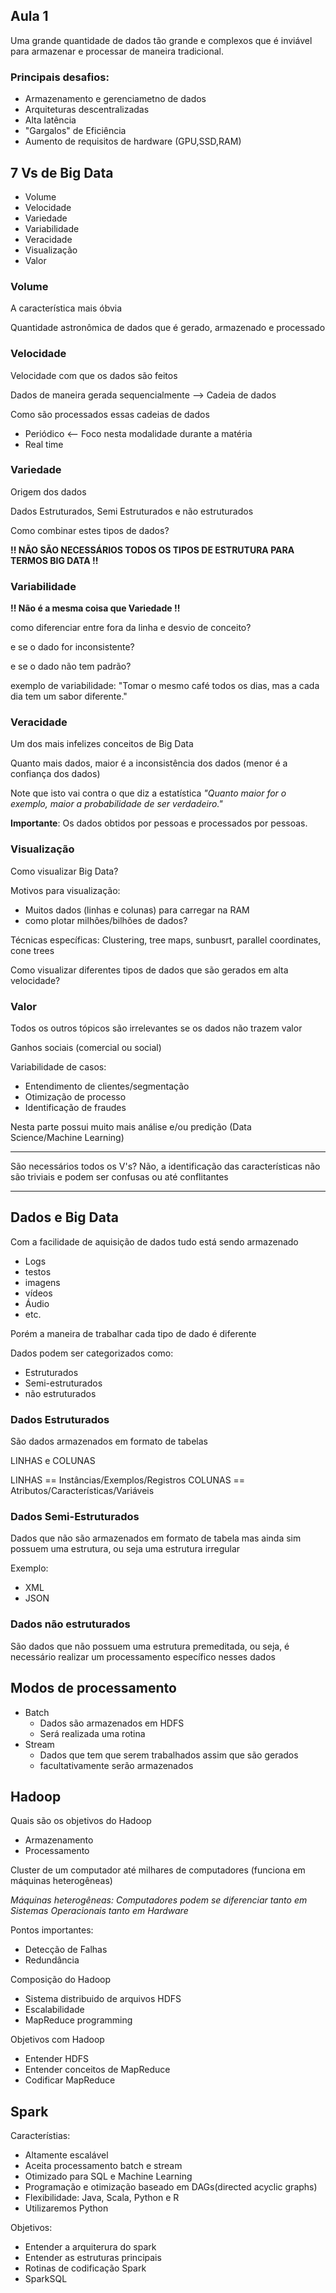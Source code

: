 ## Aula 1

Uma grande quantidade de dados tão grande e complexos que é inviável para armazenar e processar de maneira tradicional.

### Principais desafios:

* Armazenamento e gerenciametno de dados
* Arquiteturas descentralizadas
* Alta latência 
* "Gargalos" de Eficiência
* Aumento de requisitos de hardware (GPU,SSD,RAM) 

## 7 Vs de Big Data

* Volume
* Velocidade
* Variedade
* Variabilidade
* Veracidade
* Visualização
* Valor

### Volume

A característica mais óbvia

Quantidade astronômica de dados que é gerado, armazenado e processado 

### Velocidade

Velocidade com que os dados são feitos

Dados de maneira gerada sequencialmente --> Cadeia de dados

Como são processados essas cadeias de dados
* Periódico <-- Foco nesta modalidade durante a matéria
* Real time

### Variedade

Origem dos dados 

Dados Estruturados, Semi Estruturados e não estruturados

Como combinar estes tipos de dados?

**!! NÃO SÃO NECESSÁRIOS TODOS OS TIPOS DE ESTRUTURA PARA TERMOS BIG DATA !!**

### Variabilidade

**!! Não é a mesma coisa que Variedade !!**

como diferenciar entre fora da linha e desvio de conceito?

e se o dado for inconsistente?

e se o dado não tem padrão?

exemplo de variabilidade: "Tomar o mesmo café todos os dias, mas a cada dia tem um sabor diferente." 

### Veracidade

Um dos mais infelizes conceitos de Big Data

Quanto mais dados, maior é a inconsistência dos dados (menor é a confiança dos dados)

Note que isto vai contra o que diz a estatística *"Quanto maior for o exemplo, maior a probabilidade de ser verdadeiro."*

**Importante**: Os dados obtidos por pessoas e processados por pessoas.

###  Visualização

Como visualizar Big Data?

Motivos para visualização:
* Muitos dados (linhas e colunas) para carregar na RAM
* como plotar milhões/bilhões de dados?

Técnicas específicas: Clustering, tree maps, sunbusrt, parallel coordinates, cone trees

Como visualizar diferentes tipos de dados que são gerados em alta velocidade?

### Valor

Todos os outros tópicos são irrelevantes se os dados não trazem valor 

Ganhos sociais (comercial ou social)

Variabilidade de casos:
* Entendimento de clientes/segmentação
* Otimização de processo
* Identificação de fraudes

Nesta parte possui muito mais análise e/ou predição (Data Science/Machine Learning)

---

São necessários todos os V's? Não, a identificação das características não são triviais e podem ser confusas ou até conflitantes

---

## Dados e Big Data

Com a facilidade de aquisição de dados tudo está sendo armazenado

* Logs
* testos
* imagens
* vídeos
* Áudio
* etc.

Porém a maneira de trabalhar cada tipo de dado é diferente

Dados podem ser categorizados como:
* Estruturados
* Semi-estruturados
* não estruturados

### Dados Estruturados

São dados armazenados em formato de tabelas

LINHAS e COLUNAS

LINHAS == Instâncias/Exemplos/Registros
COLUNAS == Atributos/Características/Variáveis

### Dados Semi-Estruturados

Dados que não são armazenados em formato de tabela mas ainda sim possuem uma estrutura, ou seja uma estrutura irregular

Exemplo: 
* XML
* JSON

### Dados não estruturados

São dados que não possuem uma estrutura premeditada, ou seja, é necessário realizar um processamento específico nesses dados

## Modos de processamento

* Batch
  * Dados são armazenados em HDFS
  * Será realizada uma rotina
* Stream
  * Dados que tem que serem trabalhados assim que são gerados
  * facultativamente serão armazenados

## Hadoop

Quais são os objetivos do Hadoop
* Armazenamento
* Processamento

Cluster de um computador até milhares de computadores (funciona em máquinas heterogêneas)

*Máquinas heterogêneas: Computadores podem se diferenciar tanto em Sistemas Operacionais tanto em Hardware*

Pontos importantes:
* Detecção de Falhas
* Redundância

Composição do Hadoop
* Sistema distribuido de arquivos HDFS
* Escalabilidade
* MapReduce programming

Objetivos com Hadoop
* Entender HDFS
* Entender conceitos de MapReduce
* Codificar MapReduce

## Spark

Característias:
* Altamente escalável
* Aceita processamento batch e stream
* Otimizado para SQL e Machine Learning
* Programação e otimização baseado em DAGs(directed acyclic graphs)
* Flexibilidade: Java, Scala, Python e R
* Utilizaremos Python

Objetivos:
* Entender a arquiterura do spark
* Entender as estruturas principais
* Rotinas de codificação Spark
* SparkSQL
